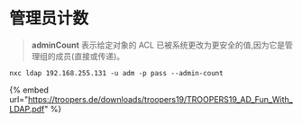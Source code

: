 # 管理员计数

> **adminCount** 表示给定对象的 ACL 已被系统更改为更安全的值,因为它是管理组的成员(直接或传递)。

```
nxc ldap 192.168.255.131 -u adm -p pass --admin-count
```

{% embed url="https://troopers.de/downloads/troopers19/TROOPERS19_AD_Fun_With_LDAP.pdf" %}
